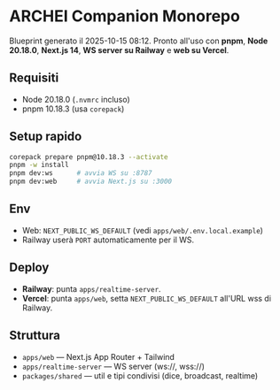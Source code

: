 # ARCHEI Companion Monorepo

Blueprint generato il 2025-10-15 08:12. Pronto all'uso con **pnpm**, **Node 20.18.0**, **Next.js 14**, **WS server su Railway** e **web su Vercel**.

## Requisiti
- Node 20.18.0 (`.nvmrc` incluso)
- pnpm 10.18.3 (usa `corepack`)

## Setup rapido
```bash
corepack prepare pnpm@10.18.3 --activate
pnpm -w install
pnpm dev:ws      # avvia WS su :8787
pnpm dev:web     # avvia Next.js su :3000
```

## Env
- Web: `NEXT_PUBLIC_WS_DEFAULT` (vedi `apps/web/.env.local.example`)
- Railway userà `PORT` automaticamente per il WS.

## Deploy
- **Railway**: punta `apps/realtime-server`.
- **Vercel**: punta `apps/web`, setta `NEXT_PUBLIC_WS_DEFAULT` all'URL wss di Railway.

## Struttura
- `apps/web` — Next.js App Router + Tailwind
- `apps/realtime-server` — WS server (ws://, wss://)
- `packages/shared` — util e tipi condivisi (dice, broadcast, realtime)
